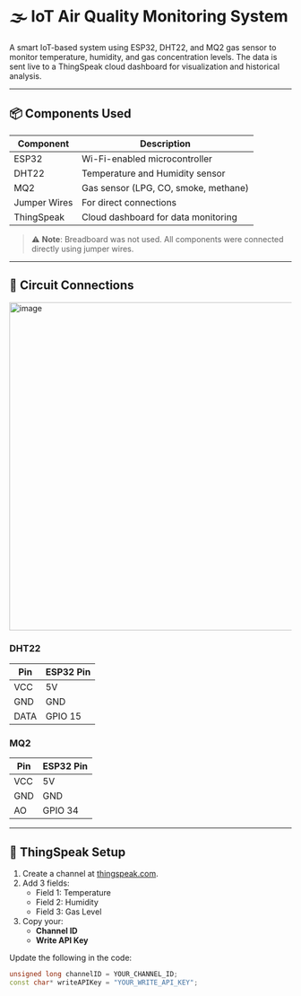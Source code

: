 # 🌫️ IoT Air Quality Monitoring System

A smart IoT-based system using ESP32, DHT22, and MQ2 gas sensor to monitor temperature, humidity, and gas concentration levels. The data is sent live to a ThingSpeak cloud dashboard for visualization and historical analysis.

---

## 📦 Components Used

| Component      | Description                          |
|----------------|--------------------------------------|
| ESP32          | Wi-Fi-enabled microcontroller        |
| DHT22          | Temperature and Humidity sensor      |
| MQ2            | Gas sensor (LPG, CO, smoke, methane) |
| Jumper Wires   | For direct connections               |
| ThingSpeak     | Cloud dashboard for data monitoring  |

> ⚠️ **Note**: Breadboard was not used. All components were connected directly using jumper wires.

---

## 🔧 Circuit Connections
<img width="1066" height="585" alt="image" src="https://github.com/user-attachments/assets/593c0058-fb62-4b25-b4d3-34202af28bf3" />

### DHT22
| Pin  | ESP32 Pin |
|------|-----------|
| VCC  | 5V        |
| GND  | GND       |
| DATA | GPIO 15   |

### MQ2
| Pin  | ESP32 Pin |
|------|-----------|
| VCC  | 5V        |
| GND  | GND       |
| AO   | GPIO 34   |

---

## 📲 ThingSpeak Setup

1. Create a channel at [thingspeak.com](https://thingspeak.com).
2. Add 3 fields:
   - Field 1: Temperature
   - Field 2: Humidity
   - Field 3: Gas Level
3. Copy your:
   - **Channel ID**
   - **Write API Key**

Update the following in the code:

```cpp
unsigned long channelID = YOUR_CHANNEL_ID;
const char* writeAPIKey = "YOUR_WRITE_API_KEY";
